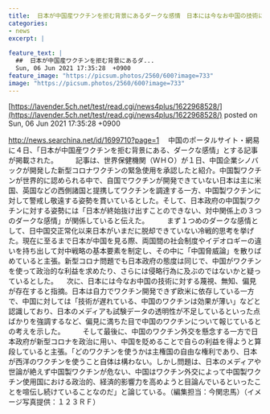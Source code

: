 ```yaml
---
title:  日本が中国産ワクチンを拒む背景にあるダークな感情　日本には今なお中国の技術に対する蔑視、無知が存在する  
categories:
- news
excerpt: |
  
feature_text: |
  ##  日本が中国産ワクチンを拒む背景にあるダ...
  Sun, 06 Jun 2021 17:35:28  +0900
feature_image: "https://picsum.photos/2560/600?image=733"
image: "https://picsum.photos/2560/600?image=733"
---
```


[https://lavender.5ch.net/test/read.cgi/news4plus/1622968528/](https://lavender.5ch.net/test/read.cgi/news4plus/1622968528/)
posted on Sun, 06 Jun 2021 17:35:28  +0900

<!--more-->

http://news.searchina.net/id/1699710?page=1 　中国のポータルサイト・網易に４日、「日本が中国産ワクチンを拒む背景にある、ダークな感情」とする記事が掲載された。 　 　記事は、世界保健機関（ＷＨＯ）が１日、中国企業シノバックが開発した新型コロナワクチンの緊急使用を承認したと紹介。中国製ワクチンが世界的に認められる中で、自国でワクチンが開発できていない日本は主に米国、英国などの西側諸国と提携してワクチンを調達する一方、中国製ワクチンに対して警戒し敬遠する姿勢を貫いているとした。そして、日本政府の中国製ワクチンに対する姿勢には「日本が終始抜け出すことのできない、対中関係上の３つのダークな感情」が関係していると伝えた。 　 　まず１つめのダークな感情として、日中国交正常化以来日本がいまだに脱却できていない冷戦的思考を挙げた。現在に至るまで日本が中国を見る際、両国間の社会制度やイデオロギーの違いを持ち出して対中戦略の基本要素を制定し、その中に「中国脅威論」を散りばめていると主張。新型コロナ問題でも日本政府の態度は同じで、中国がワクチンを使って政治的な利益を求めたり、さらには侵略行為に及ぶのではないかと疑っているとした。 　次に、日本には今なお中国の技術に対する蔑視、無知、偏見が存在すると指摘。日本は自力でワクチン開発できず欧米に依存している一方で、中国に対しては「技術が遅れている、中国のワクチンは効果が薄い」などと認識しており、日本のメディアも試験データの透明性が不足しているといった点ばかりを強調するなど、偏見に満ちた目で中国のワクチンについて報じているとの考えを示した。 　 　そして最後に、中国のワクチン外交を懸念する一方で日本政府が新型コロナを政治に用い、中国を貶めることで自らの利益を得ようと算段していると主張。「どのワクチンを使うかは主権国の自由な権利であり、日本が西洋のワクチンを使うこと自体は構わない。しかし問題は、日本のメディアや世論が絶えず中国製ワクチンが危ない、中国はワクチン外交によって中国製ワクチン使用国における政治的、経済的影響力を高めようと目論んでいるといったことを喧伝し続けていることなのだ」と論じている。（編集担当：今関忠馬）（イメージ写真提供：１２３ＲＦ）
